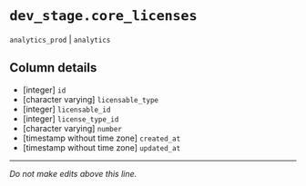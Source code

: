 # `dev_stage.core_licenses`
`analytics_prod` | `analytics`

## Column details
* [integer]   `id`
* [character varying] `licensable_type`
* [integer]   `licensable_id`
* [integer]   `license_type_id`
* [character varying] `number`
* [timestamp without time zone] `created_at`
* [timestamp without time zone] `updated_at`

-------------------------------------------------------------------------------
*Do not make edits above this line.*
